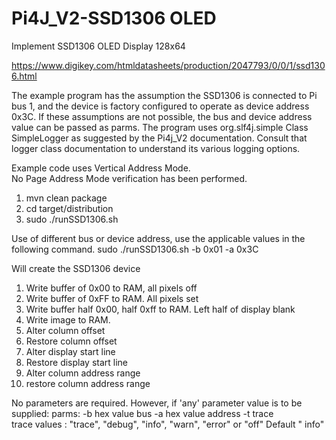 # Pi4J_V2-SSD1306 OLED

Implement SSD1306 OLED Display 128x64

https://www.digikey.com/htmldatasheets/production/2047793/0/0/1/ssd1306.html

The example program has the assumption the SSD1306 is connected to Pi bus 1, and
the device is factory configured to
operate as device address 0x3C. If these assumptions are not possible, the bus
and device address value can be passed as
parms.
The program uses org.slf4j.simple Class SimpleLogger as suggested by the Pi4j_V2
documentation. Consult that logger
class documentation to understand its various logging options.

Example code uses Vertical Address Mode.  
No Page Address Mode verification has been performed.

1. mvn clean package
2. cd target/distribution
3. sudo ./runSSD1306.sh

Use of different bus or device address, use the applicable values in the
following command.
sudo ./runSSD1306.sh -b 0x01 -a 0x3C

Will create the SSD1306 device

1. Write buffer of 0x00 to RAM, all pixels off
2. Write buffer of 0xFF to RAM. All pixels set
3. Write buffer half 0x00, half 0xff to RAM. Left half of display blank
4. Write image to RAM.
5. Alter column offset
6. Restore column offset
7. Alter display start line
8. Restore display start line
9. Alter column address range
10. restore column address range

No parameters are required. However, if 'any' parameter value is to be supplied:
parms: -b hex value bus -a hex value address -t trace  
trace values : "trace", "debug", "info", "warn", "error" or "off"  Default "
info"


